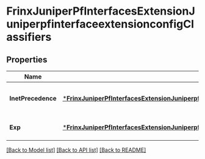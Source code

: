 # FrinxJuniperPfInterfacesExtensionJuniperpfinterfaceextensionconfigClassifiers

## Properties
Name | Type | Description | Notes
------------ | ------------- | ------------- | -------------
**InetPrecedence** | [***FrinxJuniperPfInterfacesExtensionJuniperpfinterfaceextensionconfigClassifiersInetPrecedence**](frinx.juniper.pf.interfaces.extension.juniperpfinterfaceextensionconfig.classifiers.InetPrecedence.md) | Optional[IPv4 precedence classifier] REF:Optional.empty | [optional] [default to null]
**Exp** | [***FrinxJuniperPfInterfacesExtensionJuniperpfinterfaceextensionconfigClassifiersExp**](frinx.juniper.pf.interfaces.extension.juniperpfinterfaceextensionconfig.classifiers.Exp.md) | Optional[MPLS EXP classifier] REF:Optional.empty | [optional] [default to null]

[[Back to Model list]](../README.md#documentation-for-models) [[Back to API list]](../README.md#documentation-for-api-endpoints) [[Back to README]](../README.md)


